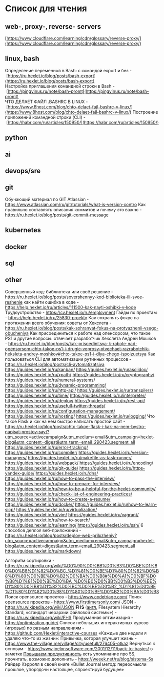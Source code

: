 # Список для чтения

## web-, proxy-, reverse- servers

[https://www.cloudflare.com/learning/cdn/glossary/reverse-proxy/](https://www.cloudflare.com/learning/cdn/glossary/reverse-proxy/)

## linux, bash

Определение переменной в Bash: с командой export и без - [https://ru.hexlet.io/blog/posts/bash-export](https://ru.hexlet.io/blog/posts/bash-export)  
Настройка приглашения командной строки в Bash - [https://pingvinus.ru/note/bash-promt](https://pingvinus.ru/note/bash-promt)  
ЧТО ДЕЛАЕТ ФАЙЛ .BASHRC В LINUX - [https://www.8host.com/blog/chto-delaet-fajl-bashrc-v-linux/](https://www.8host.com/blog/chto-delaet-fajl-bashrc-v-linux/)
Построение приложений командной строки (CLI) - [https://habr.com/ru/articles/150950/](https://habr.com/ru/articles/150950/)

## python

## ai

## devops/sre

## git

Обучающий материал по GIT Atlassian - https://www.atlassian.com/ru/git/tutorials/what-is-version-contro
Как правильно составлять описания коммитов и почему это важно - https://ru.hexlet.io/blog/posts/git-commit-message

## kubernetes

## docker

## sql

## other


Совершенный код: библиотека или своё решение - https://ru.hexlet.io/blog/posts/sovershennyy-kod-biblioteka-ili-svoe-reshenie
как найти ошибка в коде - https://help.hexlet.io/ru/articles/111500-kak-nayti-oshibki-v-kode
Трудоустройство - https://cv.hexlet.io/ru/employment
Гайды по проектам - https://help.hexlet.io/ru/25830-proekty
Как сохранять фокус на протяжении всего обучения: советы от Хекслета - https://ru.hexlet.io/blog/posts/kak-sohranyat-fokus-na-protyazhenii-vsego-obucheniya
Как присоединиться к работе над опенсорсом, что такое PS1 и другие вопросы: отвечает разработчик Хекслета Андрей Мошков - https://ru.hexlet.io/blog/posts/kak-prisoedinitsya-k-rabote-nad-opensorsom-chto-takoe-ps1-i-drugie-voprosy-otvechaet-razrabotchik-heksleta-andrey-moshkov#chto-takoe-ps1-i-dlya-chego-ispolzuetsya
Как пользоваться CLI для автоматизации рутинных процессов - https://ru.hexlet.io/blog/posts/cli-avtomatizatsiya
https://guides.hexlet.io/ru/kanban/
https://guides.hexlet.io/ru/asciidoc/
https://guides.hexlet.io/ru/xpath/
https://guides.hexlet.io/ru/cryptography/
https://guides.hexlet.io/ru/numeral-systems/
https://guides.hexlet.io/ru/dynamic-programming/
https://guides.hexlet.io/ru/http-api/
https://guides.hexlet.io/ru/transpilers/
https://guides.hexlet.io/ru/time/
https://guides.hexlet.io/ru/interpreter/
https://guides.hexlet.io/ru/deploy/
https://guides.hexlet.io/ru/rest-api/
https://guides.hexlet.io/ru/usefull-twitter-threads/
https://guides.hexlet.io/ru/configuration-management/
https://guides.hexlet.io/ru/hosting/
https://guides.hexlet.io/ru/logging/
Что такое Flask и как на нем быстро написать простой сайт - https://ru.hexlet.io/blog/posts/chto-takoe-flask-i-kak-na-nem-bystro-napisat-prostoy-sayt?utm_source=activecampaign&utm_medium=email&utm_campaign=hexlet-blog&utm_content=digest&utm_term=email_290423.segment_all
https://guides.hexlet.io/ru/error-tracking/
https://guides.hexlet.io/ru/compiler/
https://guides.hexlet.io/ru/version-managers/
https://guides.hexlet.io/ru/makefile-as-task-runner/
https://guides.hexlet.io/ru/webpack/
https://guides.hexlet.io/ru/encoding/
https://guides.hexlet.io/ru/git-guide/
https://guides.hexlet.io/ru/https-yandex-guide/
https://guides.hexlet.io/ru/dns/
https://guides.hexlet.io/ru/how-to-pass-the-interview/
https://guides.hexlet.io/ru/how-to-prepare-for-interview/
https://guides.hexlet.io/ru/how-to-be-a-helpful-for-the-hexlet-community/
https://guides.hexlet.io/ru/check-list-of-engineering-practices/
https://guides.hexlet.io/ru/how-to-create-a-resume/
https://guides.hexlet.io/ru/docker/
https://guides.hexlet.io/ru/how-to-learn-sicp/
https://guides.hexlet.io/ru/virtualization/
https://guides.hexlet.io/ru/vim/
https://guides.hexlet.io/ru/vagrant/
https://guides.hexlet.io/ru/how-to-search/
https://guides.hexlet.io/ru/learning/
https://guides.hexlet.io/ru/ssh/
6 способов деплоя веб-приложений - https://ru.hexlet.io/blog/posts/deploy-web-prilozheniy?utm_source=activecampaign&utm_medium=email&utm_campaign=hexlet-blog&utm_content=digest&utm_term=email_290423.segment_all
https://guides.hexlet.io/ru/markdown/


Алгоритм сортировки - https://ru.wikipedia.org/wiki/%D0%90%D0%BB%D0%B3%D0%BE%D1%80%D0%B8%D1%82%D0%BC_%D1%81%D0%BE%D1%80%D1%82%D0%B8%D1%80%D0%BE%D0%B2%D0%BA%D0%B8#%D0%A1%D0%BF%D0%B8%D1%81%D0%BE%D0%BA_%D0%B0%D0%BB%D0%B3%D0%BE%D1%80%D0%B8%D1%82%D0%BC%D0%BE%D0%B2_%D1%81%D0%BE%D1%80%D1%82%D0%B8%D1%80%D0%BE%D0%B2%D0%BA%D0%B8
Поиск opensource проектов - https://www.codetriage.com/
Поиск opensource проектов - https://www.firsttimersonly.com/
JSON - https://ru.wikipedia.org/wiki/JSON
**FHS** ([англ.](https://ru.wikipedia.org/wiki/%D0%90%D0%BD%D0%B3%D0%BB%D0%B8%D0%B9%D1%81%D0%BA%D0%B8%D0%B9_%D1%8F%D0%B7%D1%8B%D0%BA "Английский язык") Filesystem Hierarchy Standard, «стандарт иерархии файловой системы») - https://ru.wikipedia.org/wiki/FHS
Продуманная оптимизация - https://optimization.guide/
Список небольших интерактивных курсов (игровых) по разным направлениям - https://github.com/Hexlet/interactive-courses
«Каждые две недели я удаляю что-то из жизни»: Привычка, которая улучшит жизнь - https://www.the-village.me/village/city/usefull/276405-otkaz
Вернуться к основам - https://www.joelonsoftware.com/2001/12/11/back-to-basics/
в заметке [Повышаем продуктивность](inbox/Повышаем%20продуктивность.md) есть упоминание про 5S, прочитать, возможно дополнить - https://weeek.net/ru/blog/sistema-5s
Райдер Кэрролл в своей книге «Bullet Journal метод: переосмысли прошлое, упорядочи настоящее, спроектируй будущее»
